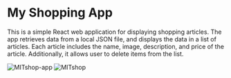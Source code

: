 # My Shopping App
This is a simple React web application for displaying shopping articles. The app retrieves data from a local JSON file, and displays the data in a list of articles. Each article includes the name, image, description, and price of the article. Additionally, it allows user to delete items from the list.

![MITshop-app](https://user-images.githubusercontent.com/34925792/212561481-f1ddaa2b-46ef-4fad-ad7a-832de437e9fb.jpg)
![MITshop](https://user-images.githubusercontent.com/34925792/212561485-ea173fc9-9bb0-43c7-89a0-15a0cd2771ea.png)
